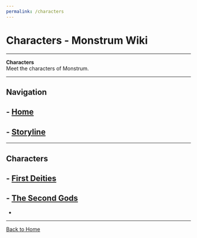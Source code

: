 ```yaml
---
permalink: /characters
---
```


# Characters - Monstrum Wiki

---

**Characters**  
Meet the characters of Monstrum.

---

## Navigation

## - [Home](../index.md)
## - [Storyline](../storyline.md)

---

## Characters
## - [First Deities](../character/first-deities.md)
## - [The Second Gods](../characters/second-gods.md)
- 
---

[Back to Home](../index.md)
